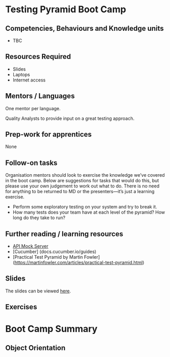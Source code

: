 <!--- ORGANISER THINGS TO CONSIDER 
- Which technical competencies, behaviours and knowledge module topics does the bootcamp cover/meet
- Structuring retros so that they can inform thinking for individual's personal learning records (off the job training record tab in their learning logs)
- Introducing some sort of test or quiz on basic concept learning points from the bootcamp to validate that they have taken stuff in, and provide organisation mentors with results to help them focus follow ups
--->

# Testing Pyramid Boot Camp

## Competencies, Behaviours and Knowledge units

* TBC

## Resources Required

* Slides
* Laptops
* Internet access

## Mentors / Languages
 
One mentor per language.

Quality Analysts to provide input on a great testing approach.

## Prep-work for apprentices

None

## Follow-on tasks

Organisation mentors should look to exercise the knowledge we’ve covered in the boot camp. Below are suggestions for tasks that would do this, but please use your own judgement to work out what to do. There is no need for anything to be returned to MD or the presenters—it’s just a learning exercise.

* Perform some exploratory testing on your system and try to break it.
* How many tests does your team have at each level of the pyramid? How long do they take to run?

## Further reading / learning resources

<!--- For end of boot camp: Signposting for apprentices self study, further learning, online resources, practice etc. --->

* [API Mock Server](https://help.apiary.io/tools/mock-server/)
* [Cucumber] (docs.cucumber.io/guides)
* [Practical Test Pyramid by Martin Fowler] (https://martinfowler.com/articles/practical-test-pyramid.html)

 
## Slides

The slides can be viewed [here](https://mcr-digital.github.io/apprentice-bootcamp-testing-pyramid/).
<!--- Link to slides used --->

## Exercises

# Boot Camp Summary

## Object Orientation
